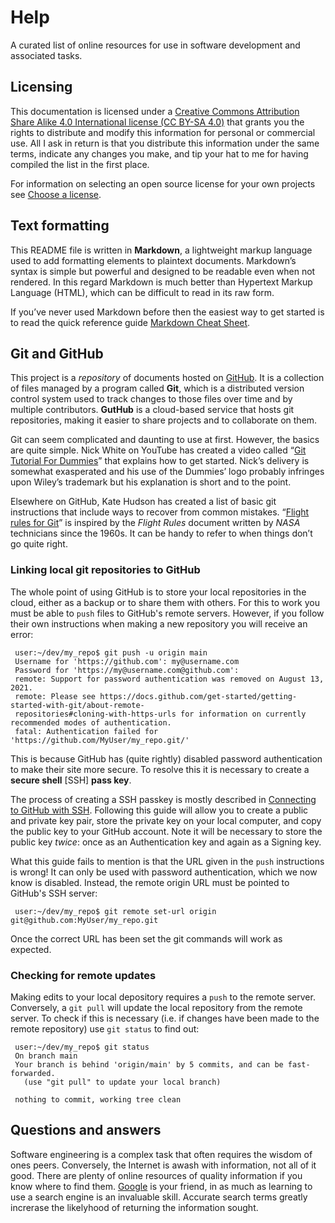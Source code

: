 # Help
A curated list of online resources for use in software development and associated tasks.

## Licensing
This documentation is licensed under a [Creative Commons Attribution Share Alike 4.0 International license (CC BY-SA 4.0)](
https://creativecommons.org/licenses/by-sa/4.0/) that grants you the rights to distribute and modify this information for personal or commercial use. All I ask in return is that you distribute this information under the same terms, indicate any changes you make, and tip your hat to me for having compiled the list in the first place.

For information on selecting an open source license for your own projects see [Choose a license](https://choosealicense.com).

## Text formatting
This README file is written in **Markdown**, a lightweight markup language used to add formatting elements to plaintext documents. Markdown’s syntax is simple but powerful and designed to be readable even when not rendered. In this regard Markdown is much better than Hypertext Markup Language (HTML), which can be difficult to read in its raw form.

If you’ve never used Markdown before then the easiest way to get started is to read the quick reference guide [Markdown Cheat Sheet](https://www.markdownguide.org/cheat-sheet/).

## Git and GitHub
This project is a *repository* of documents hosted on [GitHub](https://github.com). It is a collection of files managed by a program called **Git**, which is a distributed version control system used to track changes to those files over time and by multiple contributors. **GutHub** is a cloud-based service that hosts git repositories, making it easier to share projects and to collaborate on them.

Git can seem complicated and daunting to use at first. However, the basics are quite simple. Nick White on YouTube has created a video called “[Git Tutorial For Dummies](https://youtu.be/mJ-qvsxPHpY?si=oS7hqYT3JCGlbfOy)” that explains how to get started. Nick’s delivery is somewhat exasperated and his use of the Dummies’ logo probably infringes upon Wiley’s trademark but his explanation is short and to the point.

Elsewhere on GitHub, Kate Hudson has created a list of basic git instructions that include ways to recover from common mistakes. “[Flight rules for Git](https://github.com/k88hudson/git-flight-rules)” is inspired by the *Flight Rules* document written by *NASA* technicians since the 1960s. It can be handy to refer to when things don’t go quite right.

### Linking local git repositories to GitHub
The whole point of using GitHub is to store your local repositories in the cloud, either as a backup or to share them with others. For this to work you must be able to `push` files to GitHub's remote servers. However, if you follow their own instructions when making a new repository you will receive an error:
 
     user:~/dev/my_repo$ git push -u origin main
     Username for 'https://github.com': my@username.com
     Password for 'https://my@username.com@github.com':
     remote: Support for password authentication was removed on August 13, 2021.
     remote: Please see https://docs.github.com/get-started/getting-started-with-git/about-remote-
     repositories#cloning-with-https-urls for information on currently recommended modes of authentication.
     fatal: Authentication failed for 'https://github.com/MyUser/my_repo.git/'

This is because GitHub has (quite rightly) disabled password authentication to make their site more secure. To resolve this it is necessary to create a **secure shell** [SSH] **pass key**.

The process of creating a SSH passkey is mostly described in [Connecting to GitHub with SSH](https://docs.github.com/en/authentication/connecting-to-github-with-ssh). Following this guide will allow you to create a public and private key pair, store the private key on your local computer, and copy the public key to your GitHub account. Note it will be necessary to store the public key *twice*: once as an Authentication key and again as a Signing key.

What this guide fails to mention is that the URL given in the `push` instructions is wrong! It can only be used with password authentication, which we now know is disabled. Instead, the remote origin URL must be pointed to GitHub's SSH server:

     user:~/dev/my_repo$ git remote set-url origin git@github.com:MyUser/my_repo.git

Once the correct URL has been set the git commands will work as expected.

### Checking for remote updates
Making edits to your local depository requires a `push` to the remote server. Conversely, a `git pull` will update the local repository from the remote server. To check if this is necessary (i.e. if changes have been made to the remote repository) use `git status` to find out:

     user:~/dev/my_repo$ git status
     On branch main
     Your branch is behind 'origin/main' by 5 commits, and can be fast-forwarded.
       (use "git pull" to update your local branch)
     
     nothing to commit, working tree clean

## Questions and answers
Software engineering is a complex task that often requires the wisdom of ones peers. Conversely, the Internet is awash with information, not all of it good. There are plenty of online resources of quality information if you know where to find them. [Google](https://www.google.com) is your friend, in as much as learning to use a search engine is an invaluable skill. Accurate search terms greatly increrase the likelyhood of returning the information sought.

